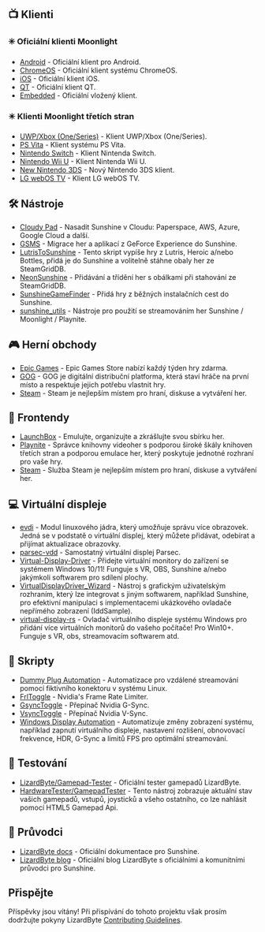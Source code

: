 <!--lint disable awesome-heading awesome-toc double-link-->

<div align="center" style="display: none;">
  <img src="/assets/banner.png" />
  <h1 align="center">Awesome Sunshine</h1>
  <h4 align="center">Sbírka úžasných skriptů Sunshine, nástrojů, průvodců a doprovodného softwaru</h4>
</div>

<div align="center" style="display: none;">
[
  <a href="#-klienti">Klienti</a> •
  <a href="#%EF%B8%8F-nástroje">Nástroje</a> •
  <a href="#-herní-obchody">Herní obchody</a> •
  <a href="#-frontendyy">Frontendy</a> •
  <a href="#-virtuální-displeje">Virtuální displeje</a> •
  <a href="#-skripty">Skripty</a> •
  <a href="#-testování">Testování</a> •
  <a href="#-průvodci">Průvodci</a>
]
</div>

## 📺 Klienti

### ✳️ Oficiální klienti Moonlight

- [Android](https://github.com/moonlight-stream/moonlight-android) - Oficiální klient pro Android.
- [ChromeOS](https://github.com/moonlight-stream/moonlight-chrome) - Oficiální klient systému ChromeOS.
- [iOS](https://github.com/moonlight-stream/moonlight-ios) - Oficiální klient iOS.
- [QT](https://github.com/moonlight-stream/moonlight-qt) - Oficiální klient QT.
- [Embedded](https://github.com/moonlight-stream/moonlight-embedded) - Oficiální vložený klient.

### ✴️ Klienti Moonlight třetích stran

- [UWP/Xbox (One/Series)](https://github.com/TheElixZammuto/moonlight-xbox) - Klient UWP/Xbox (One/Series).
- [PS Vita](https://github.com/xyzz/vita-moonlight) - Klient systému PS Vita.
- [Nintendo Switch](https://github.com/XITRIX/Moonlight-Switch) - Klient Nintenda Switch.
- [Nintendo Wii U](https://github.com/GaryOderNichts/moonlight-wiiu) - Klient Nintenda Wii U.
- [New Nintendo 3DS](https://github.com/zoeyjodon/moonlight-N3DS) - Nový Nintendo 3DS klient.
- [LG webOS TV](https://github.com/mariotaku/moonlight-tv) - Klient LG webOS TV.

## 🛠️ Nástroje

- [Cloudy Pad](https://github.com/PierreBeucher/cloudypad) - Nasadit Sunshine v Cloudu: Paperspace, AWS, Azure, Google Cloud a další.
- [GSMS](https://github.com/LizardByte/GSMS) - Migrace her a aplikací z GeForce Experience do Sunshine.
- [LutrisToSunshine](https://github.com/Arbitrate3280/LutrisToSunshine) - Tento skript vypíše hry z Lutris, Heroic a/nebo Bottles, přidá je do Sunshine a volitelně stáhne obaly her ze SteamGridDB.
- [NeonSunshine](https://github.com/NeonLightning/NeonSunshine) - Přidávání a třídění her s obálkami při stahování ze SteamGridDB.
- [SunshineGameFinder](https://github.com/JMTK/SunshineGameFinder) - Přidá hry z běžných instalačních cest do Sunshine.
- [sunshine_utils](https://github.com/designer-living/sunshine_utils) - Nástroje pro použití se streamováním her Sunshine / Moonlight / Playnite.

## 🎮 Herní obchody

- [Epic Games](https://www.epicgames.com) - Epic Games Store nabízí každý týden hry zdarma.
- [GOG](https://www.gog.com) - GOG je digitální distribuční platforma, která staví hráče na první místo a respektuje jejich potřebu vlastnit hry.
- [Steam](https://store.steampowered.com) - Steam je nejlepším místem pro hraní, diskuse a vytváření her.

## 💠 Frontendy

- [LaunchBox](https://www.launchbox-app.com/) - Emulujte, organizujte a zkrášlujte svou sbírku her.
- [Playnite](https://github.com/JosefNemec/Playnite) - Správce knihovny videoher s podporou široké škály knihoven třetích stran a podporou emulace her, který poskytuje jednotné rozhraní pro vaše hry.
- [Steam](https://store.steampowered.com) - Služba Steam je nejlepším místem pro hraní, diskuse a vytváření her.

## 💻 Virtuální displeje

- [evdi](https://github.com/DisplayLink/evdi) - Modul linuxového jádra, který umožňuje správu více obrazovek. Jedná se v podstatě o virtuální displej, který můžete přidávat, odebírat a přijímat aktualizace obrazovky.
- [parsec-vdd](https://github.com/nomi-san/parsec-vdd) - Samostatný virtuální displej Parsec.
- [Virtual-Display-Driver](https://github.com/itsmikethetech/Virtual-Display-Driver) - Přidejte virtuální monitory do zařízení se systémem Windows 10/11! Funguje s VR, OBS, Sunshine a/nebo jakýmkoli softwarem pro sdílení plochy.
- [VirtualDisplayDriver_Wizard](https://github.com/sofmeright/VirtualDisplayDriver_Wizard) - Nástroj s grafickým uživatelským rozhraním, který lze integrovat s jiným softwarem, například Sunshine, pro efektivní manipulaci s implementacemi ukázkového ovladače nepřímého zobrazení (IddSample).
- [virtual-display-rs](https://github.com/MolotovCherry/virtual-display-rs) - Ovladač virtuálního displeje systému Windows pro přidání více virtuálních monitorů do vašeho počítače! Pro Win10+. Funguje s VR, obs, streamovacím softwarem atd.

## 📜 Skripty

- [Dummy Plug Automation](https://github.com/XenHat/dummy-plug-automation) - Automatizace pro vzdálené streamování pomocí fiktivního konektoru v systému Linux.
- [FrlToggle](https://github.com/FrogTheFrog/frl-toggle) - Nvidia's Frame Rate Limiter.
- [GsyncToggle](https://github.com/FrogTheFrog/gsync-toggle) - Přepínač Nvidia G-Sync.
- [VsyncToggle](https://github.com/xanderfrangos/vsync-toggle) - Přepínač Nvidia V-Sync.
- [Windows Display Automation](https://github.com/fehbari/sunshine-scripts) - Automatizuje změny zobrazení systému, například zapnutí virtuálního displeje, nastavení rozlišení, obnovovací frekvence, HDR, G-Sync a limitů FPS pro optimální streamování.

## 🧪 Testování

- [LizardByte/Gamepad-Tester](https://app.lizardbyte.dev/gamepad-tester) - Oficiální tester gamepadů LizardByte.
- [HardwareTester/GamepadTester](https://hardwaretester.com/gamepad) - Tento nástroj zobrazuje aktuální stav vašich gamepadů, vstupů, joysticků a všeho ostatního, co lze nahlásit pomocí HTML5 Gamepad Api.

## 📓 Průvodci

- [LizardByte docs](https://docs.lizardbyte.dev/projects/sunshine) - Oficiální dokumentace pro Sunshine.
- [LizardByte blog](https://app.lizardbyte.dev/blog) - Oficiální blog LizardByte s oficiálními a komunitními průvodci pro Sunshine.

## Přispějte

Příspěvky jsou vítány! Při přispívání do tohoto projektu však prosím dodržujte pokyny LizardByte
[Contributing Guidelines](https://docs.lizardbyte.dev/latest/developers/contributing.html).
